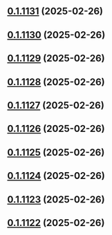 ## [0.1.1131](https://github.com/binary-braids/terraform-oracle/compare/v0.1.1130...v0.1.1131) (2025-02-26)



## [0.1.1130](https://github.com/binary-braids/terraform-oracle/compare/v0.1.1129...v0.1.1130) (2025-02-26)



## [0.1.1129](https://github.com/binary-braids/terraform-oracle/compare/v0.1.1128...v0.1.1129) (2025-02-26)



## [0.1.1128](https://github.com/binary-braids/terraform-oracle/compare/v0.1.1127...v0.1.1128) (2025-02-26)



## [0.1.1127](https://github.com/binary-braids/terraform-oracle/compare/v0.1.1126...v0.1.1127) (2025-02-26)



## [0.1.1126](https://github.com/binary-braids/terraform-oracle/compare/v0.1.1125...v0.1.1126) (2025-02-26)



## [0.1.1125](https://github.com/binary-braids/terraform-oracle/compare/v0.1.1124...v0.1.1125) (2025-02-26)



## [0.1.1124](https://github.com/binary-braids/terraform-oracle/compare/v0.1.1123...v0.1.1124) (2025-02-26)



## [0.1.1123](https://github.com/binary-braids/terraform-oracle/compare/v0.1.1122...v0.1.1123) (2025-02-26)



## [0.1.1122](https://github.com/binary-braids/terraform-oracle/compare/v0.1.1121...v0.1.1122) (2025-02-26)



